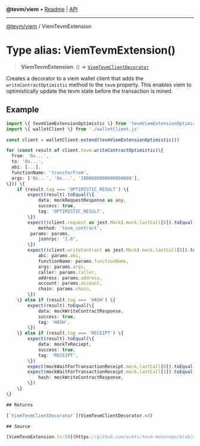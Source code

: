 **@tevm/viem** • [Readme](../README.md) \| [API](../globals.md)

***

[@tevm/viem](../README.md) / ViemTevmExtension

# Type alias: ViemTevmExtension()

> **ViemTevmExtension**: () => [`ViemTevmClientDecorator`](ViemTevmClientDecorator.md)

Creates a decorator to a viem wallet client that adds the `writeContractOptimistic` method to the `tevm` property.
This enables viem to optimistically update the tevm state before the transaction is mined.

## Example

```ts
import \{ tevmViemExtensionOptimistic \} from 'tevmViemExtensionOptimistic'
import \{ walletClient \} from './walletClient.js'

const client = walletClient.extend(tevmViemExtensionOptimistic())

for (const result of client.tevm.writeContractOptimistic(\{
  from: '0x...',
  to: '0x...',
  abi: [...],
  functionName: 'transferFrom',
  args: ['0x...', '0x...', '1000000000000000000'],
\})) \{
	if (result.tag === 'OPTIMISTIC_RESULT') \{
		expect(result).toEqual(\{
			data: mockRequestResponse as any,
			success: true,
			tag: 'OPTIMISTIC_RESULT',
		\})
		expect((client.request as jest.Mock).mock.lastCall[0]).toEqual(\{
			method: 'tevm_contract',
         params: params,
			jsonrpc: '2.0',
		\})
		expect((client.writeContract as jest.Mock).mock.lastCall[0]).toEqual(\{
			abi: params.abi,
			functionName: params.functionName,
			args: params.args,
			caller: params.caller,
			address: params.address,
			account: params.account,
			chain: params.chain,
		\})
	\} else if (result.tag === 'HASH') \{
		expect(result).toEqual(\{
			data: mockWriteContractResponse,
			success: true,
			tag: 'HASH',
		\})
	\} else if (result.tag === 'RECEIPT') \{
		expect(result).toEqual(\{
			data: mockTxReciept,
			success: true,
			tag: 'RECEIPT',
		\})
		expect(mockWaitForTransactionReceipt.mock.lastCall[0]).toEqual(client)
		expect(mockWaitForTransactionReceipt.mock.lastCall[1]).toEqual(\{
			hash: mockWriteContractResponse,
		\})
	\}
\}

## Returns

[`ViemTevmClientDecorator`](ViemTevmClientDecorator.md)

## Source

[ViemTevmExtension.ts:59](https://github.com/evmts/tevm-monorepo/blob/main/extensions/viem/src/ViemTevmExtension.ts#L59)
